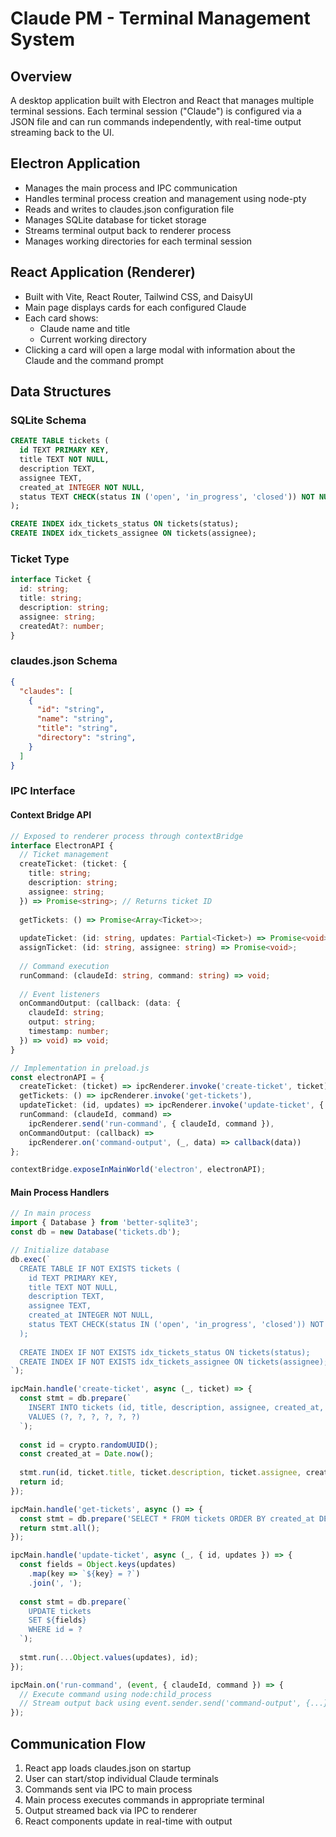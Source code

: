 # Claude PM - Terminal Management System

## Overview
A desktop application built with Electron and React that manages multiple terminal sessions. Each terminal session ("Claude") is configured via a JSON file and can run commands independently, with real-time output streaming back to the UI.

## Electron Application
- Manages the main process and IPC communication
- Handles terminal process creation and management using node-pty
- Reads and writes to claudes.json configuration file
- Manages SQLite database for ticket storage
- Streams terminal output back to renderer process
- Manages working directories for each terminal session

## React Application (Renderer)
- Built with Vite, React Router, Tailwind CSS, and DaisyUI
- Main page displays cards for each configured Claude
- Each card shows:
  - Claude name and title
  - Current working directory
- Clicking a card will open a large modal with information about the Claude and the command prompt


## Data Structures

### SQLite Schema
```sql
CREATE TABLE tickets (
  id TEXT PRIMARY KEY,
  title TEXT NOT NULL,
  description TEXT,
  assignee TEXT,
  created_at INTEGER NOT NULL,
  status TEXT CHECK(status IN ('open', 'in_progress', 'closed')) NOT NULL DEFAULT 'open'
);

CREATE INDEX idx_tickets_status ON tickets(status);
CREATE INDEX idx_tickets_assignee ON tickets(assignee);
```

### Ticket Type
```typescript
interface Ticket {
  id: string;
  title: string;
  description: string;
  assignee: string;
  createdAt?: number;
}
```

### claudes.json Schema
```json
{
  "claudes": [
    {
      "id": "string",
      "name": "string",
      "title": "string",
      "directory": "string",
    }
  ]
}
```

### IPC Interface

#### Context Bridge API
```typescript
// Exposed to renderer process through contextBridge
interface ElectronAPI {
  // Ticket management
  createTicket: (ticket: {
    title: string;
    description: string;
    assignee: string;
  }) => Promise<string>; // Returns ticket ID
  
  getTickets: () => Promise<Array<Ticket>>;
  
  updateTicket: (id: string, updates: Partial<Ticket>) => Promise<void>;
  assignTicket: (id: string, assignee: string) => Promise<void>;
  
  // Command execution
  runCommand: (claudeId: string, command: string) => void;
  
  // Event listeners
  onCommandOutput: (callback: (data: {
    claudeId: string;
    output: string;
    timestamp: number;
  }) => void) => void;
}

// Implementation in preload.js
const electronAPI = {
  createTicket: (ticket) => ipcRenderer.invoke('create-ticket', ticket),
  getTickets: () => ipcRenderer.invoke('get-tickets'),
  updateTicket: (id, updates) => ipcRenderer.invoke('update-ticket', { id, updates }),
  runCommand: (claudeId, command) => 
    ipcRenderer.send('run-command', { claudeId, command }),
  onCommandOutput: (callback) => 
    ipcRenderer.on('command-output', (_, data) => callback(data))
};

contextBridge.exposeInMainWorld('electron', electronAPI);
```

#### Main Process Handlers
```typescript
// In main process
import { Database } from 'better-sqlite3';
const db = new Database('tickets.db');

// Initialize database
db.exec(`
  CREATE TABLE IF NOT EXISTS tickets (
    id TEXT PRIMARY KEY,
    title TEXT NOT NULL,
    description TEXT,
    assignee TEXT,
    created_at INTEGER NOT NULL,
    status TEXT CHECK(status IN ('open', 'in_progress', 'closed')) NOT NULL DEFAULT 'open'
  );
  
  CREATE INDEX IF NOT EXISTS idx_tickets_status ON tickets(status);
  CREATE INDEX IF NOT EXISTS idx_tickets_assignee ON tickets(assignee);
`);

ipcMain.handle('create-ticket', async (_, ticket) => {
  const stmt = db.prepare(`
    INSERT INTO tickets (id, title, description, assignee, created_at, status)
    VALUES (?, ?, ?, ?, ?, ?)
  `);
  
  const id = crypto.randomUUID();
  const created_at = Date.now();
  
  stmt.run(id, ticket.title, ticket.description, ticket.assignee, created_at, 'open');
  return id;
});

ipcMain.handle('get-tickets', async () => {
  const stmt = db.prepare('SELECT * FROM tickets ORDER BY created_at DESC');
  return stmt.all();
});

ipcMain.handle('update-ticket', async (_, { id, updates }) => {
  const fields = Object.keys(updates)
    .map(key => `${key} = ?`)
    .join(', ');
    
  const stmt = db.prepare(`
    UPDATE tickets
    SET ${fields}
    WHERE id = ?
  `);
  
  stmt.run(...Object.values(updates), id);
});

ipcMain.on('run-command', (event, { claudeId, command }) => {
  // Execute command using node:child_process
  // Stream output back using event.sender.send('command-output', {...})
});
```

## Communication Flow
1. React app loads claudes.json on startup
2. User can start/stop individual Claude terminals
3. Commands sent via IPC to main process
4. Main process executes commands in appropriate terminal
5. Output streamed back via IPC to renderer
6. React components update in real-time with output
